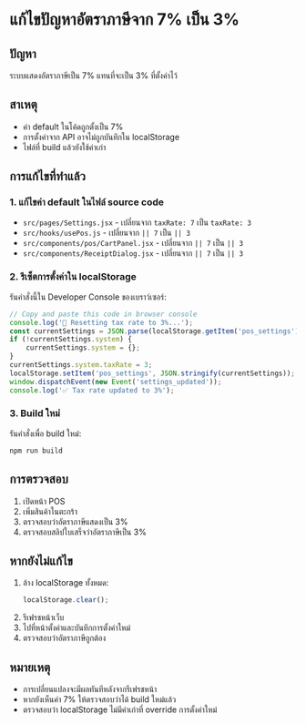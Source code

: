 # แก้ไขปัญหาอัตราภาษีจาก 7% เป็น 3%

## ปัญหา
ระบบแสดงอัตราภาษีเป็น 7% แทนที่จะเป็น 3% ที่ตั้งค่าไว้

## สาเหตุ
- ค่า default ในโค้ดถูกตั้งเป็น 7%
- การตั้งค่าจาก API อาจไม่ถูกบันทึกใน localStorage
- ไฟล์ที่ build แล้วยังใช้ค่าเก่า

## การแก้ไขที่ทำแล้ว

### 1. แก้ไขค่า default ในไฟล์ source code
- `src/pages/Settings.jsx` - เปลี่ยนจาก `taxRate: 7` เป็น `taxRate: 3`
- `src/hooks/usePos.js` - เปลี่ยนจาก `|| 7` เป็น `|| 3`
- `src/components/pos/CartPanel.jsx` - เปลี่ยนจาก `|| 7` เป็น `|| 3`
- `src/components/ReceiptDialog.jsx` - เปลี่ยนจาก `|| 7` เป็น `|| 3`

### 2. รีเซ็ตการตั้งค่าใน localStorage
รันคำสั่งนี้ใน Developer Console ของเบราว์เซอร์:

```javascript
// Copy and paste this code in browser console
console.log('🔄 Resetting tax rate to 3%...');
const currentSettings = JSON.parse(localStorage.getItem('pos_settings') || '{}');
if (!currentSettings.system) {
    currentSettings.system = {};
}
currentSettings.system.taxRate = 3;
localStorage.setItem('pos_settings', JSON.stringify(currentSettings));
window.dispatchEvent(new Event('settings_updated'));
console.log('✅ Tax rate updated to 3%');
```

### 3. Build ใหม่
รันคำสั่งเพื่อ build ใหม่:
```bash
npm run build
```

## การตรวจสอบ
1. เปิดหน้า POS
2. เพิ่มสินค้าในตะกร้า
3. ตรวจสอบว่าอัตราภาษีแสดงเป็น 3%
4. ตรวจสอบสลิปใบเสร็จว่าอัตราภาษีเป็น 3%

## หากยังไม่แก้ไข
1. ล้าง localStorage ทั้งหมด:
   ```javascript
   localStorage.clear();
   ```
2. รีเฟรชหน้าเว็บ
3. ไปที่หน้าตั้งค่าและบันทึกการตั้งค่าใหม่
4. ตรวจสอบว่าอัตราภาษีถูกต้อง

## หมายเหตุ
- การเปลี่ยนแปลงจะมีผลทันทีหลังจากรีเฟรชหน้า
- หากยังเห็นค่า 7% ให้ตรวจสอบว่าได้ build ใหม่แล้ว
- ตรวจสอบว่า localStorage ไม่มีค่าเก่าที่ override การตั้งค่าใหม่

